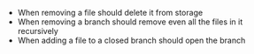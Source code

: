 * When removing a file should delete it from storage
* When removing a branch should remove even all the files in it recursively
* When adding a file to a closed branch should open the branch